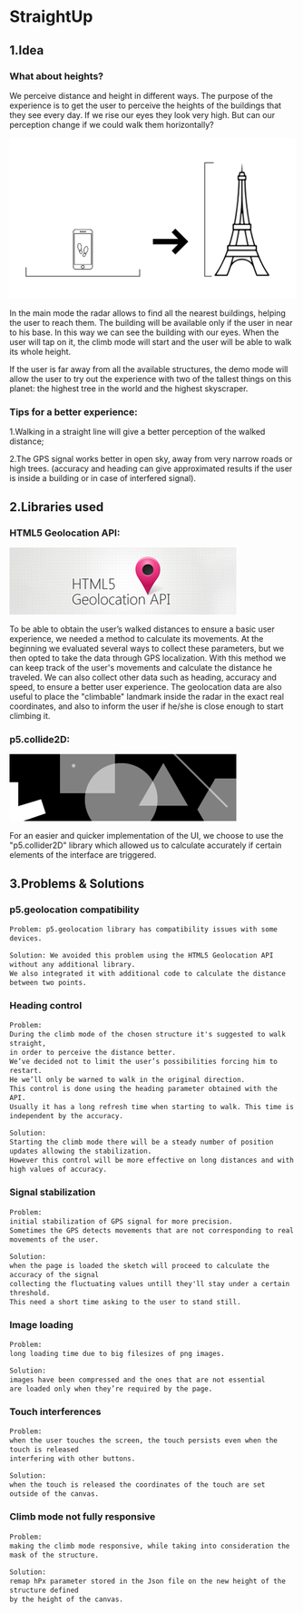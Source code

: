 # StraightUp

## 1.Idea

### What about heights?
We perceive distance and height in different ways.
The purpose of the experience is to get the user to perceive the heights of the buildings that they see every day. If we rise our eyes they look very high. But can our perception change if we could walk them horizontally?

![alt text](https://raw.githubusercontent.com/NuclearTriad/straightup/master/assets/idea-img.png "Can our perception change if we could walk them horizontally?")

In the main mode the radar allows to find all the nearest buildings, helping the user to reach them. The building will be available only if the user in near to his base. In this way we can see the building with our eyes. When the user will tap on it, the climb mode will start and the user will be able to walk its whole height.

If the user is far away from all the available structures, the demo mode will allow the user to try out the experience with two of the tallest things on this planet: the highest tree in the world and the highest skyscraper.

### Tips for a better experience:
1.Walking in a straight line will give a better perception of the walked distance;

2.The GPS signal works better in open sky, away from very narrow roads or high trees. (accuracy and heading can give approximated results if the user is inside a building or in case of interfered signal).


## 2.Libraries used

### HTML5 Geolocation API:
![alt text](https://raw.githubusercontent.com/NuclearTriad/straightup/master/assets/html5_geolocation_api.png "HTML5 Geolocation API")

To be able to obtain the user’s walked distances to ensure a basic user experience, we needed a method to calculate its movements.
At the beginning we evaluated several ways to collect these parameters, but we then opted to take the data through GPS localization. With this method we can keep track of the user's movements and calculate the distance he traveled. We can also collect other data such as heading, accuracy and speed, to ensure a better user experience. The geolocation data are also useful to place the "climbable" landmark inside the radar in the exact real coordinates, and also to inform the user if he/she is close enough to start climbing it.

### p5.collide2D:
![alt text](https://raw.githubusercontent.com/NuclearTriad/straightup/master/assets/p5collide2d.png "p5.collide2D")

For an easier and quicker implementation of the UI, we choose to use the "p5.collider2D" library which allowed us to calculate accurately if certain elements of the interface are triggered.


## 3.Problems & Solutions

### p5.geolocation compatibility
```
Problem: p5.geolocation library has compatibility issues with some devices.
```
```
Solution: We avoided this problem using the HTML5 Geolocation API without any additional library. 
We also integrated it with additional code to calculate the distance between two points.
```
### Heading control
```
Problem: 
During the climb mode of the chosen structure it's suggested to walk straight, 
in order to perceive the distance better.
We’ve decided not to limit the user’s possibilities forcing him to restart. 
He we’ll only be warned to walk in the original direction. 
This control is done using the heading parameter obtained with the API. 
Usually it has a long refresh time when starting to walk. This time is independent by the accuracy. 
```
```
Solution: 
Starting the climb mode there will be a steady number of position updates allowing the stabilization. 
However this control will be more effective on long distances and with high values of accuracy. 
```
### Signal stabilization
```
Problem: 
initial stabilization of GPS signal for more precision. 
Sometimes the GPS detects movements that are not corresponding to real movements of the user.
```
```
Solution:
when the page is loaded the sketch will proceed to calculate the accuracy of the signal 
collecting the fluctuating values untill they'll stay under a certain threshold. 
This need a short time asking to the user to stand still.
```
### Image loading
```
Problem: 
long loading time due to big filesizes of png images.
```
```
Solution: 
images have been compressed and the ones that are not essential 
are loaded only when they’re required by the page.
```
### Touch interferences
```
Problem: 
when the user touches the screen, the touch persists even when the touch is released 
interfering with other buttons.
```
```
Solution: 
when the touch is released the coordinates of the touch are set outside of the canvas.
```
### Climb mode not fully responsive
```
Problem: 
making the climb mode responsive, while taking into consideration the mask of the structure.
```
```
Solution: 
remap hPx parameter stored in the Json file on the new height of the structure defined 
by the height of the canvas.



